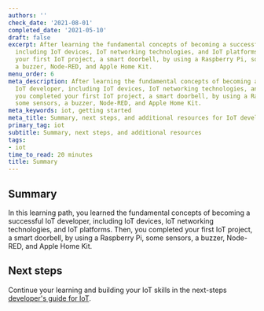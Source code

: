 ```yaml
---
authors: ''
check_date: '2021-08-01'
completed_date: '2021-05-10'
draft: false
excerpt: After learning the fundamental concepts of becoming a successful IoT developer,
  including IoT devices, IoT networking technologies, and IoT platforms, you completed
  your first IoT project, a smart doorbell, by using a Raspberry Pi, some sensors,
  a buzzer, Node-RED, and Apple Home Kit.
menu_order: 6
meta_description: After learning the fundamental concepts of becoming a successful
  IoT developer, including IoT devices, IoT networking technologies, and IoT platforms,
  you completed your first IoT project, a smart doorbell, by using a Raspberry Pi,
  some sensors, a buzzer, Node-RED, and Apple Home Kit.
meta_keywords: iot, getting started
meta_title: Summary, next steps, and additional resources for IoT development
primary_tag: iot
subtitle: Summary, next steps, and additional resources
tags:
- iot
time_to_read: 20 minutes
title: Summary
---
```


## Summary

In this learning path, you learned the fundamental concepts of becoming a successful IoT developer, including IoT devices, IoT networking technologies, and IoT platforms.  Then, you completed your first IoT project, a smart doorbell, by using a Raspberry Pi, some sensors, a buzzer, Node-RED, and Apple Home Kit.

## Next steps

<!-- Update link to LP once it is converted -->
Continue your learning and building your IoT skills in the next-steps [developer's guide for IoT](/series/iot-lp201-next-steps).